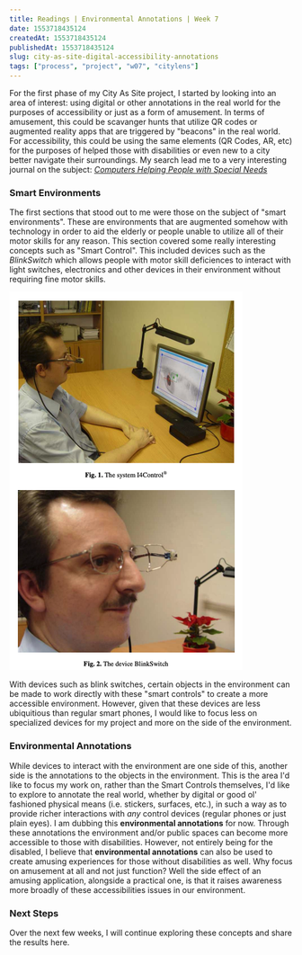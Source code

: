 ```yaml
---
title: Readings | Environmental Annotations | Week 7
date: 1553718435124
createdAt: 1553718435124
publishedAt: 1553718435124
slug: city-as-site-digital-accessibility-annotations
tags: ["process", "project", "w07", "citylens"]
---
```


For the first phase of my City As Site project, I started by looking into an area of interest: using digital or other annotations in the real world for the purposes of accessibility or just as a form of amusement. In terms of amusement, this could be scavanger hunts that utilize QR codes or augmented reality apps that are triggered by "beacons" in the real world. For accessibility, this could be using the same elements (QR Codes, AR, etc) for the purposes of helped those with disabilities or even new to a city better navigate their surroundings. My search lead me to a very interesting journal on the subject: _[Computers Helping People with Special Needs](https://link-springer-com.proxy.library.nyu.edu/book/10.1007/978-3-540-70540-6)_

### Smart Environments

The first sections that stood out to me were those on the subject of "smart environments". These are environments that are augmented somehow with technology in order to aid the elderly or people unable to utilize all of their motor skills for any reason. This section covered some really interesting concepts such as "Smart Control". This included devices such as the _BlinkSwitch_ which allows people with motor skill deficiences to interact with light switches, electronics and other devices in their environment without requiring fine motor skills.

![](blink-switch.png)

With devices such as blink switches, certain objects in the environment can be made to work directly with these "smart controls" to create a more accessible environment. However, given that these devices are less ubiquitious than regular smart phones, I would like to focus less on specialized devices for my project and more on the side of the environment.

### Environmental Annotations

While devices to interact with the environment are one side of this, another side is the annotations to the objects in the environment. This is the area I'd like to focus my work on, rather than the Smart Controls themselves, I'd like to explore to annotate the real world, whether by digital or good ol' fashioned physical means (i.e. stickers, surfaces, etc.), in such a way as to provide richer interactions with _any_ control devices (regular phones or just plain eyes). I am dubbing this **environmental annotations** for now. Through these annotations the environment and/or public spaces can become more accessible to those with disabilities. However, not entirely being for the disabled, I believe that **environmental annotations** can also be used to create amusing experiences for those without disabilities as well. Why focus on amusement at all and not just function? Well the side effect of an amusing application, alongside a practical one, is that it raises awareness more broadly of these accessibilities issues in our environment.

### Next Steps

Over the next few weeks, I will continue exploring these concepts and share the results here.
